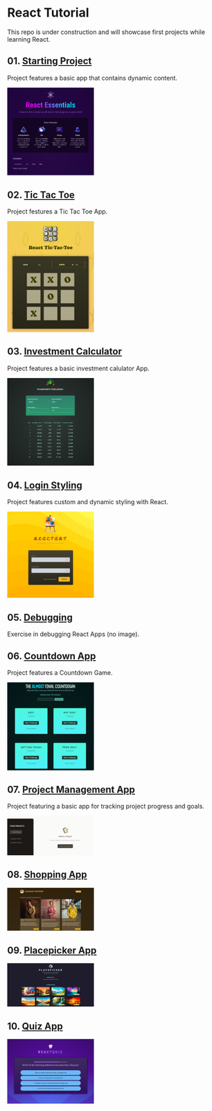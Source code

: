 # React Tutorial

This repo is under construction and will showcase first projects while learning React.

## 01. [Starting Project](https://github.com/cgrundman/react-learning/tree/main/01-starting-project)

Project features a basic app that contains dynamic content.

<img src="https://github.com/cgrundman/react-learning/blob/main/images/starting_project_1.png" alt="Starting Project" width="200"/>

## 02. [Tic Tac Toe](https://github.com/cgrundman/react-learning/tree/main/02-tictactoe-project)

Project festures a Tic Tac Toe App.

<img src="https://github.com/cgrundman/react-learning/blob/main/images/tictactoe_1.png" alt="Tic Tac Toe" width="200"/>

## 03. [Investment Calculator](https://github.com/cgrundman/react-learning/tree/main/03-investment_calculator)

Project features a basic investment calulator App. 

<img src="https://github.com/cgrundman/react-learning/blob/main/images/investment_calculator.png" alt="Investment Calculator" width="200"/>

## 04. [Login Styling](https://github.com/cgrundman/react-learning/tree/main/04-login_styling)

Project features custom and dynamic styling with React.

<img src="https://github.com/cgrundman/react-learning/blob/main/images/login_styling_1.png" alt="Login Styling" width="200"/>

## 05. [Debugging](https://github.com/cgrundman/react-learning/tree/main/05-debugging)

Exercise in debugging React Apps (no image).

## 06. [Countdown App](https://github.com/cgrundman/react-learning/tree/main/06-countdown_app)

Project features a Countdown Game.

<img src="https://github.com/cgrundman/react-learning/blob/main/images/countdown_1.png" alt="Countdown App" width="200"/>

## 07. [Project Management App](https://github.com/cgrundman/react-learning/tree/main/07-project_management_app)

Project featuring a basic app for tracking project progress and goals.

<img src="https://github.com/cgrundman/react-learning/blob/main/images/project_management_app_1.png" alt="Countdown App" width="200"/>

## 08. [Shopping App](https://github.com/cgrundman/react-learning/tree/main/08-shopping_app)

<img src="https://github.com/cgrundman/react-learning/blob/main/images/shopping_app_1.png" alt="Countdown App" width="200"/>

## 09. [Placepicker App](https://github.com/cgrundman/react-learning/tree/main/09-placepicker_app)

<img src="https://github.com/cgrundman/react-learning/blob/main/images/placepicker_1.png" alt="Placepicker App" width="200"/>

## 10. [Quiz App](https://github.com/cgrundman/react-learning/tree/main/10-quiz_app)

<img src="https://github.com/cgrundman/react-learning/blob/main/images/quiz_1.png" alt="Quiz App" width="200"/>
